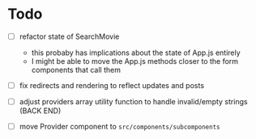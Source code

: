 # Todo

- [ ] refactor state of SearchMovie
  - this probaby has implications about the state of App.js entirely
  - I might be able to move the App.js methods closer to the form components that call them
- [ ] fix redirects and rendering to reflect updates and posts
- [ ] adjust providers array utility function to handle invalid/empty strings (BACK END)
- [ ] move Provider component to `src/components/subcomponents`


<!-- Check out Trello for task tracking -->
